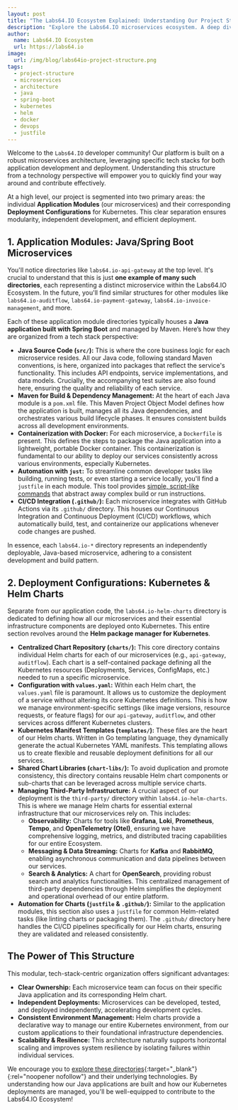 ```yaml
---
layout: post
title: "The Labs64.IO Ecosystem Explained: Understanding Our Project Structure"
description: "Explore the Labs64.IO microservices ecosystem. A deep dive into our tech stack, from Java/Spring Boot applications to Kubernetes and Helm deployments."
author:
  name: Labs64.IO Ecosystem
  url: https://labs64.io
image:
  url: /img/blog/labs64io-project-structure.png
tags:
  - project-structure
  - microservices
  - architecture
  - java
  - spring-boot
  - kubernetes
  - helm
  - docker
  - devops
  - justfile
---
```


Welcome to the `Labs64.IO` developer community!
Our platform is built on a robust microservices architecture, leveraging specific tech stacks for both application development and deployment. Understanding this structure from a technology perspective will empower you to quickly find your way around and contribute effectively.

At a high level, our project is segmented into two primary areas: the individual **Application Modules** (our microservices) and their corresponding **Deployment Configurations** for Kubernetes. This clear separation ensures modularity, independent development, and efficient deployment.

## 1. Application Modules: Java/Spring Boot Microservices

You'll notice directories like `labs64.io-api-gateway` at the top level. It's crucial to understand that this is just **one example of many such directories**, each representing a distinct microservice within the Labs64.IO Ecosystem. In the future, you'll find similar structures for other modules like `labs64.io-auditflow`, `labs64.io-payment-gateway`, `labs64.io-invoice-management`, and more.

Each of these application module directories typically houses a **Java application built with Spring Boot** and managed by Maven. Here’s how they are organized from a tech stack perspective:

* **Java Source Code (`src/`):** This is where the core business logic for each microservice resides. All our Java code, following standard Maven conventions, is here, organized into packages that reflect the service's functionality. This includes API endpoints, service implementations, and data models. Crucially, the accompanying test suites are also found here, ensuring the quality and reliability of each service.
* **Maven for Build & Dependency Management:** At the heart of each Java module is a `pom.xml` file. This Maven Project Object Model defines how the application is built, manages all its Java dependencies, and orchestrates various build lifecycle phases. It ensures consistent builds across all development environments.
* **Containerization with Docker:** For each microservice, a `Dockerfile` is present. This defines the steps to package the Java application into a lightweight, portable Docker container. This containerization is fundamental to our ability to deploy our services consistently across various environments, especially Kubernetes.
* **Automation with `just`:** To streamline common developer tasks like building, running tests, or even starting a service locally, you'll find a `justfile` in each module. This tool provides [simple, script-like commands](/blog/2025/05/30/manage-project-commands-justfile/) that abstract away complex build or run instructions.
* **CI/CD Integration (`.github/`):** Each microservice integrates with GitHub Actions via its `.github/` directory. This houses our Continuous Integration and Continuous Deployment (CI/CD) workflows, which automatically build, test, and containerize our applications whenever code changes are pushed.

In essence, each `labs64.io-*` directory represents an independently deployable, Java-based microservice, adhering to a consistent development and build pattern.

## 2. Deployment Configurations: Kubernetes & Helm Charts

Separate from our application code, the `labs64.io-helm-charts` directory is dedicated to defining how all our microservices and their essential infrastructure components are deployed onto Kubernetes. This entire section revolves around the **Helm package manager for Kubernetes**.

* **Centralized Chart Repository (`charts/`):** This core directory contains individual Helm charts for each of our microservices (e.g., `api-gateway`, `auditflow`). Each chart is a self-contained package defining all the Kubernetes resources (Deployments, Services, ConfigMaps, etc.) needed to run a specific microservice.
* **Configuration with `values.yaml`:** Within each Helm chart, the `values.yaml` file is paramount. It allows us to customize the deployment of a service without altering its core Kubernetes definitions. This is how we manage environment-specific settings (like image versions, resource requests, or feature flags) for our `api-gateway`, `auditflow`, and other services across different Kubernetes clusters.
* **Kubernetes Manifest Templates (`templates/`):** These files are the heart of our Helm charts. Written in Go templating language, they dynamically generate the actual Kubernetes YAML manifests. This templating allows us to create flexible and reusable deployment definitions for all our services.
* **Shared Chart Libraries (`chart-libs/`):** To avoid duplication and promote consistency, this directory contains reusable Helm chart components or sub-charts that can be leveraged across multiple service charts.
* **Managing Third-Party Infrastructure:** A crucial aspect of our deployment is the `third-party/` directory within `labs64.io-helm-charts`. This is where we manage Helm charts for essential external infrastructure that our microservices rely on. This includes:
    * **Observability:** Charts for tools like **Grafana**, **Loki**, **Prometheus**, **Tempo**, and **OpenTelemetry (Otel)**, ensuring we have comprehensive logging, metrics, and distributed tracing capabilities for our entire Ecosystem.
    * **Messaging & Data Streaming:** Charts for **Kafka** and **RabbitMQ**, enabling asynchronous communication and data pipelines between our services.
    * **Search & Analytics:** A chart for **OpenSearch**, providing robust search and analytics functionalities.
      This centralized management of third-party dependencies through Helm simplifies the deployment and operational overhead of our entire platform.
* **Automation for Charts (`justfile` & `.github/`):** Similar to the application modules, this section also uses a `justfile` for common Helm-related tasks (like linting charts or packaging them). The `.github/` directory here handles the CI/CD pipelines specifically for our Helm charts, ensuring they are validated and released consistently.

## The Power of This Structure

This modular, tech-stack-centric organization offers significant advantages:

* **Clear Ownership:** Each microservice team can focus on their specific Java application and its corresponding Helm chart.
* **Independent Deployments:** Microservices can be developed, tested, and deployed independently, accelerating development cycles.
* **Consistent Environment Management:** Helm charts provide a declarative way to manage our entire Kubernetes environment, from our custom applications to their foundational infrastructure dependencies.
* **Scalability & Resilience:** This architecture naturally supports horizontal scaling and improves system resilience by isolating failures within individual services.

We encourage you to [explore these directories](https://github.com/topics/labs64-io){:target="_blank"}{:rel="noopener nofollow"} and their underlying technologies. By understanding how our Java applications are built and how our Kubernetes deployments are managed, you'll be well-equipped to contribute to the Labs64.IO Ecosystem!